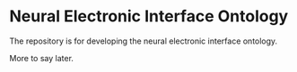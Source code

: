 # Neural Electronic Interface Ontology

The repository is for developing the neural electronic interface ontology.

More to say later.
